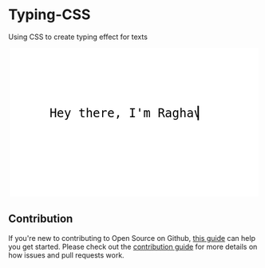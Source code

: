# Typing-CSS

Using CSS to create typing effect for texts

<div align="center">

![CSS_Effect](https://github.com/raghavk16/Typing-CSS/blob/master/screen.gif?raw=true)

</div>

## Contribution

If you're new to contributing to Open Source on Github, [this guide](https://guides.github.com/activities/contributing-to-open-source/) can help you get started. Please check out the [contribution guide](https://gist.github.com/MarcDiethelm/7303312) for more details on how issues and pull requests work.
